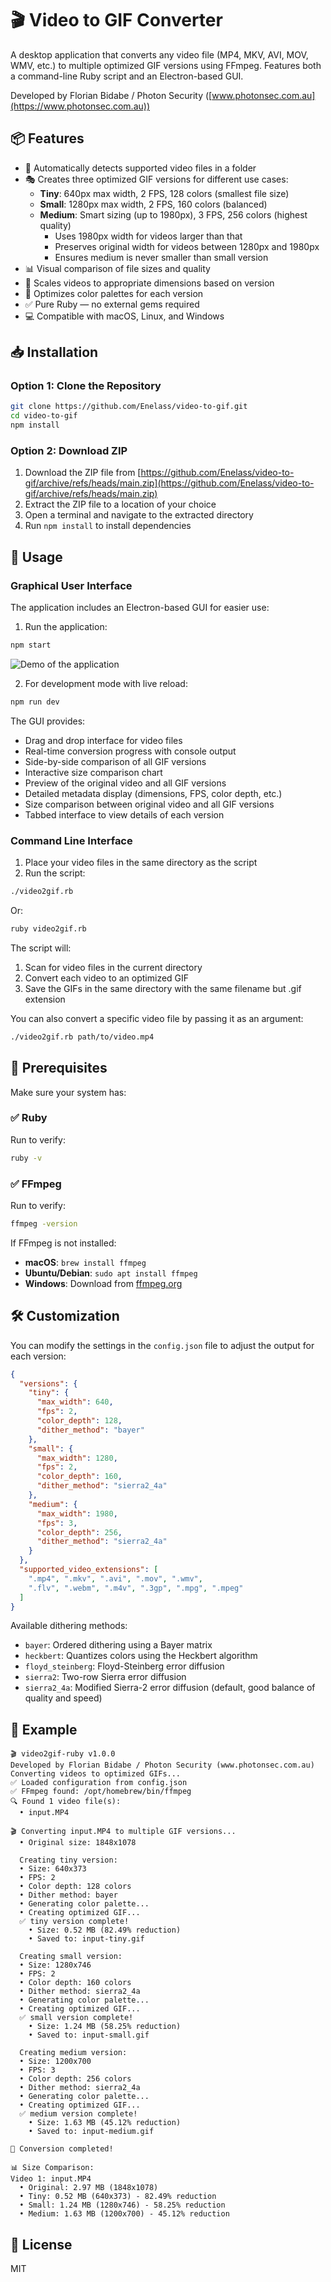 # 🎬 Video to GIF Converter

A desktop application that converts any video file (MP4, MKV, AVI, MOV, WMV, etc.) to multiple optimized GIF versions using FFmpeg. Features both a command-line Ruby script and an Electron-based GUI.

Developed by Florian Bidabe / Photon Security ([www.photonsec.com.au](https://www.photonsec.com.au))

## 📦 Features

- 🧠 Automatically detects supported video files in a folder
- 🎭 Creates three optimized GIF versions for different use cases:
  - **Tiny**: 640px max width, 2 FPS, 128 colors (smallest file size)
  - **Small**: 1280px max width, 2 FPS, 160 colors (balanced)
  - **Medium**: Smart sizing (up to 1980px), 3 FPS, 256 colors (highest quality)
    - Uses 1980px width for videos larger than that
    - Preserves original width for videos between 1280px and 1980px
    - Ensures medium is never smaller than small version
- 📊 Visual comparison of file sizes and quality
- 🧹 Scales videos to appropriate dimensions based on version
- 🎨 Optimizes color palettes for each version
- ✅ Pure Ruby — no external gems required
- 💻 Compatible with macOS, Linux, and Windows


## 📥 Installation

### Option 1: Clone the Repository
```bash
git clone https://github.com/Enelass/video-to-gif.git
cd video-to-gif
npm install
```

### Option 2: Download ZIP
1. Download the ZIP file from [https://github.com/Enelass/video-to-gif/archive/refs/heads/main.zip](https://github.com/Enelass/video-to-gif/archive/refs/heads/main.zip)
2. Extract the ZIP file to a location of your choice
3. Open a terminal and navigate to the extracted directory
4. Run `npm install` to install dependencies

## 🚀 Usage

### Graphical User Interface

The application includes an Electron-based GUI for easier use:

1. Run the application:
```bash
npm start
```

![Demo of the application](demo.gif)

2. For development mode with live reload:
```bash
npm run dev
```

The GUI provides:
- Drag and drop interface for video files
- Real-time conversion progress with console output
- Side-by-side comparison of all GIF versions
- Interactive size comparison chart
- Preview of the original video and all GIF versions
- Detailed metadata display (dimensions, FPS, color depth, etc.)
- Size comparison between original video and all GIF versions
- Tabbed interface to view details of each version


### Command Line Interface

1. Place your video files in the same directory as the script
2. Run the script:

```bash
./video2gif.rb
```

Or:

```bash
ruby video2gif.rb
```

The script will:
1. Scan for video files in the current directory
2. Convert each video to an optimized GIF
3. Save the GIFs in the same directory with the same filename but .gif extension

You can also convert a specific video file by passing it as an argument:

```bash
./video2gif.rb path/to/video.mp4
```

## 🔧 Prerequisites

Make sure your system has:

### ✅ Ruby
Run to verify:
```bash
ruby -v
```

### ✅ FFmpeg
Run to verify:
```bash
ffmpeg -version
```

If FFmpeg is not installed:
- **macOS**: `brew install ffmpeg`
- **Ubuntu/Debian**: `sudo apt install ffmpeg`
- **Windows**: Download from [ffmpeg.org](https://ffmpeg.org/download.html)



## 🛠️ Customization

You can modify the settings in the `config.json` file to adjust the output for each version:

```json
{
  "versions": {
    "tiny": {
      "max_width": 640,
      "fps": 2,
      "color_depth": 128,
      "dither_method": "bayer"
    },
    "small": {
      "max_width": 1280,
      "fps": 2,
      "color_depth": 160,
      "dither_method": "sierra2_4a"
    },
    "medium": {
      "max_width": 1980,
      "fps": 3,
      "color_depth": 256,
      "dither_method": "sierra2_4a"
    }
  },
  "supported_video_extensions": [
    ".mp4", ".mkv", ".avi", ".mov", ".wmv", 
    ".flv", ".webm", ".m4v", ".3gp", ".mpg", ".mpeg"
  ]
}
```

Available dithering methods:
- `bayer`: Ordered dithering using a Bayer matrix
- `heckbert`: Quantizes colors using the Heckbert algorithm
- `floyd_steinberg`: Floyd-Steinberg error diffusion
- `sierra2`: Two-row Sierra error diffusion
- `sierra2_4a`: Modified Sierra-2 error diffusion (default, good balance of quality and speed)

## 📝 Example

```
🎬 video2gif-ruby v1.0.0
Developed by Florian Bidabe / Photon Security (www.photonsec.com.au)
Converting videos to optimized GIFs...
✅ Loaded configuration from config.json
✅ FFmpeg found: /opt/homebrew/bin/ffmpeg
🔍 Found 1 video file(s):
  • input.MP4

🎬 Converting input.MP4 to multiple GIF versions...
  • Original size: 1848x1078

  Creating tiny version:
  • Size: 640x373
  • FPS: 2
  • Color depth: 128 colors
  • Dither method: bayer
  • Generating color palette...
  • Creating optimized GIF...
  ✅ tiny version complete!
    • Size: 0.52 MB (82.49% reduction)
    • Saved to: input-tiny.gif

  Creating small version:
  • Size: 1280x746
  • FPS: 2
  • Color depth: 160 colors
  • Dither method: sierra2_4a
  • Generating color palette...
  • Creating optimized GIF...
  ✅ small version complete!
    • Size: 1.24 MB (58.25% reduction)
    • Saved to: input-small.gif

  Creating medium version:
  • Size: 1200x700
  • FPS: 3
  • Color depth: 256 colors
  • Dither method: sierra2_4a
  • Generating color palette...
  • Creating optimized GIF...
  ✅ medium version complete!
    • Size: 1.63 MB (45.12% reduction)
    • Saved to: input-medium.gif

🎉 Conversion completed!

📊 Size Comparison:
Video 1: input.MP4
  • Original: 2.97 MB (1848x1078)
  • Tiny: 0.52 MB (640x373) - 82.49% reduction
  • Small: 1.24 MB (1280x746) - 58.25% reduction
  • Medium: 1.63 MB (1200x700) - 45.12% reduction
```

## 📄 License

MIT

